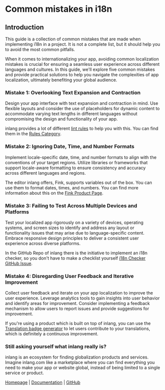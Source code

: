 # Common mistakes in i18n

## Introduction

This guide is a collection of common mistakes that are made when implementing i18n in a project. It is not a complete list, but it should help you to avoid the most common pitfalls.

When it comes to internationalizing your app, avoiding common localization mistakes is crucial for ensuring a seamless user experience across different languages and cultures. In this guide, we'll explore five common mistakes and provide practical solutions to help you navigate the complexities of app localization, ultimately benefiting your global audience.

### Mistake 1: Overlooking Text Expansion and Contraction

Design your app interface with text expansion and contraction in mind. Use flexible layouts and consider the use of placeholders for dynamic content to accommodate varying text lengths in different languages without compromising the design and functionality of your app.

inlang provides a lot of different [lint rules](https://inlang.com/c/lint-rules) to help you with this. You can find them in the [Rules Category](/c/lint-rules).

### Mistake 2: Ignoring Date, Time, and Number Formats

Implement locale-specific date, time, and number formats to align with the conventions of your target regions. Utilize libraries or frameworks that support locale-aware formatting to ensure consistency and accuracy across different languages and regions.

The editor inlang offers, Fink, supports variables out of the box. You can use them to format dates, times, and numbers. You can find more information about this on the [Fink Product Page](https://inlang.com/m/tdozzpar/app-inlang-finkLocalizationEditor).

### Mistake 3: Failing to Test Across Multiple Devices and Platforms

Test your localized app rigorously on a variety of devices, operating systems, and screen sizes to identify and address any layout or functionality issues that may arise due to language-specific content. Embrace responsive design principles to deliver a consistent user experience across diverse platforms.

In the GitHub Repo of inlang there is the initiative to implement an i18n checker, so you don't have to make a checklist yourself [i18n Checker GitHub Issue](https://github.com/opral/monorepo/issues/1730#issuecomment-1825809689).

### Mistake 4: Disregarding User Feedback and Iterative Improvement

Collect user feedback and iterate on your app localization to improve the user experience. Leverage analytics tools to gain insights into user behavior and identify areas for improvement. Consider implementing a feedback mechanism to allow users to report issues and provide suggestions for improvement.

If you're using a product which is built on top of inlang, you can use the [Translation badge generator](https://inlang.com/m/zu942ln6/app-inlang-badge) to let users contribute to your translations, which is definitely a continuous improvement.


### Still asking yourself what inlang really is?

inlang is an ecosystem for finding globalization products and services. Imagine inlang.com like a marketplace where you can find everything you need to make your app or website global, instead of being limited to a single service or product.

[Homepage](/) | [Documentation](/documentation) | [GitHub](https://github.com/opral/monorepo)

<br />
